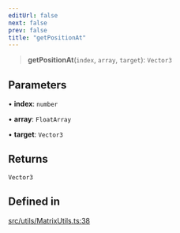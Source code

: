 ```yaml
---
editUrl: false
next: false
prev: false
title: "getPositionAt"
---
```


> **getPositionAt**(`index`, `array`, `target`): `Vector3`

## Parameters

• **index**: `number`

• **array**: `FloatArray`

• **target**: `Vector3`

## Returns

`Vector3`

## Defined in

[src/utils/MatrixUtils.ts:38](https://github.com/agargaro/instanced-mesh/blob/5ad9666a0beaed1f0631823bef7928480c66048b/src/utils/MatrixUtils.ts#L38)
